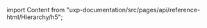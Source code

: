 
import Content from "uxp-documentation/src/pages/api/reference-html/Hierarchy/h5";

<Content query="product=xd"/>
